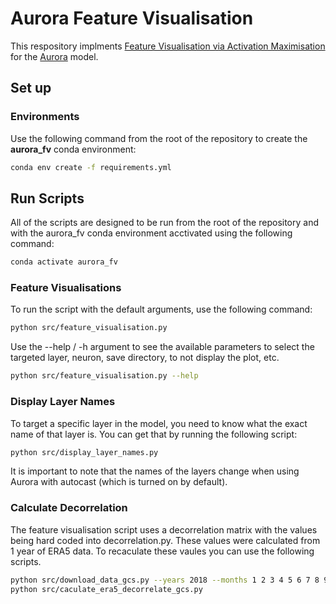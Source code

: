 # Aurora Feature Visualisation
This respository implments [Feature Visualisation via Activation Maximisation](https://distill.pub/2017/feature-visualization/) for the [Aurora](https://github.com/microsoft/aurora/blob/main/aurora/model/aurora.py) model.

## Set up

### Environments
Use the following command from the root of the repository to create the **aurora_fv** conda environment:
```bash
conda env create -f requirements.yml
```

## Run Scripts
All of the scripts are designed to be run from the root of the repository and with the aurora_fv conda environment acctivated using the following command:
```bash
conda activate aurora_fv
```

### Feature Visualisations
To run the script with the default arguments, use the following command:
```bash
python src/feature_visualisation.py
```

Use the --help / -h argument to see the available parameters to select the targeted layer, neuron, save directory, to not display the plot, etc.
```bash
python src/feature_visualisation.py --help
```


### Display Layer Names
To target a specific layer in the model, you need to know what the exact name of that layer is. You can get that by running the following script:
```bash
python src/display_layer_names.py
```
It is important to note that the names of the layers change when using Aurora with autocast (which is turned on by default).

### Calculate Decorrelation
The feature visualisation script uses a decorrelation matrix with the values being hard coded into decorrelation.py. These values were calculated from 1 year of ERA5 data. To recaculate these vaules you can use the following scripts.

```bash
python src/download_data_gcs.py --years 2018 --months 1 2 3 4 5 6 7 8 9 10 11 12 --days 1 15
python src/caculate_era5_decorrelate_gcs.py
```
